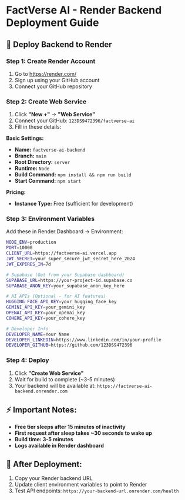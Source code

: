 # FactVerse AI - Render Backend Deployment Guide

## 🚀 Deploy Backend to Render

### Step 1: Create Render Account
1. Go to https://render.com/
2. Sign up using your GitHub account
3. Connect your GitHub repository

### Step 2: Create Web Service
1. Click **"New +"** → **"Web Service"**
2. Connect your GitHub: `123DS9472396/factverse-ai`
3. Fill in these details:

**Basic Settings:**
- **Name:** `factverse-ai-backend`
- **Branch:** `main`
- **Root Directory:** `server`
- **Runtime:** `Node`
- **Build Command:** `npm install && npm run build`
- **Start Command:** `npm start`

**Pricing:**
- **Instance Type:** Free (sufficient for development)

### Step 3: Environment Variables
Add these in Render Dashboard → Environment:

```bash
NODE_ENV=production
PORT=10000
CLIENT_URL=https://factverse-ai.vercel.app
JWT_SECRET=your_super_secure_jwt_secret_here_2024
JWT_EXPIRES_IN=7d

# Supabase (Get from your Supabase dashboard)
SUPABASE_URL=https://your-project-id.supabase.co
SUPABASE_ANON_KEY=your_supabase_anon_key_here

# AI APIs (Optional - for AI features)
HUGGING_FACE_API_KEY=your_hugging_face_key
GEMINI_API_KEY=your_gemini_key
OPENAI_API_KEY=your_openai_key
COHERE_API_KEY=your_cohere_key

# Developer Info
DEVELOPER_NAME=Your Name
DEVELOPER_LINKEDIN=https://www.linkedin.com/in/your-profile
DEVELOPER_GITHUB=https://github.com/123DS9472396
```

### Step 4: Deploy
1. Click **"Create Web Service"**
2. Wait for build to complete (~3-5 minutes)
3. Your backend will be available at: `https://factverse-ai-backend.onrender.com`

## ⚡ Important Notes:
- **Free tier sleeps after 15 minutes of inactivity**
- **First request after sleep takes ~30 seconds to wake up**
- **Build time: 3-5 minutes**
- **Logs available in Render dashboard**

## 🔗 After Deployment:
1. Copy your Render backend URL
2. Update client environment variables to point to Render
3. Test API endpoints: `https://your-backend-url.onrender.com/health`
